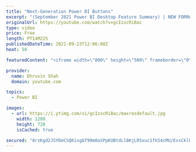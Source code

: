 ```yaml
---
title: "Next-Generation Power BI Buttons"
excerpt: "(September 2021 Power BI Desktop Feature Summary) | NEW FORMATTING OPTIONS FOR POWER BI BUTTONS  Welcome to one more Power BI Desktop Update from September 2021. Microsoft has announced new formatting options for Power BI Buttons. Now we can build next-generation Power BI Buttons using Shape, Icon, Fill,"
originalUrl: https://youtube.com/watch?v=gcIzxcRiBac
type: video
price: Free
length: PT14M22S
publishedDateTime: 2021-09-23T12:06:08Z
heat: 50

featuredContent: "<iframe width=\"800\" height=\"500\" frameborder=\"0\" src=\"https://www.youtube.com/embed/gcIzxcRiBac\" allow=\"accelerometer; autoplay; encrypted-media; gyroscope; picture-in-picture\" allowfullscreen></iframe>"

provider:
  name: Dhruvin Shah
  domain: youtube.com

topics:
  - Power BI

images:
  - url: https://i.ytimg.com/vi/gcIzxcRiBac/maxresdefault.jpg
    width: 1280
    height: 720
    isCached: true

secured: "8rzKgd2JSYDeCSQKisgbT99m0aSPpKUBtdLl8KjLR5xuc1fk54cMU/EvsCklUCb6VzM+TPnmETG7IlDjXEtjLu68qO0CcW+3xwYcHKcCsQIBD9Do8jLgu4VQcJcvfuQOxLmBtlXVPkwNaYA5ckzKfYTJ0m9veTx9MMPrC5bRIeoAnbBM7f4eB2G4+BxDUUQMocMGFyBjlXPdxRyhqgC8XwUyFunEVgnPn+qTuvZYGs5Fpk+aiR+VFTcMeM6aXS89FEuhMhH+hcjeir4cF4AOexvTq1FnRkyX+cGKiXw0HMYU8Ldli++p2Gi+UjblXHMXWJQyA7vMLUhyGL1Vt1bEmMe8xx97UcpBz3YvwkgcN43pcV4VjaQhesECyV9878W+4LuEPp7zVu0zFAaN6fsCL9dIi+If1w8fExW+N7vsOog=;i3omOOtBi8SdZoBnuCHZxw=="
---
```


